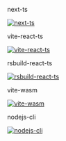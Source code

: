 next-ts

[![next-ts](https://developer.stackblitz.com/img/open_in_stackblitz.svg)](https://stackblitz.com/github/nomyfan/templates/tree/main/next-ts?title=next-ts)


vite-react-ts

[![vite-react-ts](https://developer.stackblitz.com/img/open_in_stackblitz.svg)](https://stackblitz.com/github/nomyfan/templates/tree/main/vite-react-ts?title=vite-react-ts)


rsbuild-react-ts

[![rsbuild-react-ts](https://developer.stackblitz.com/img/open_in_stackblitz.svg)](https://stackblitz.com/github/nomyfan/templates/tree/main/rsbuild-react-ts?title=rsbuild-react-ts)


vite-wasm

[![vite-wasm](https://developer.stackblitz.com/img/open_in_stackblitz.svg)](https://stackblitz.com/github/nomyfan/templates/tree/main/vite-wasm?title=vite-wasm)


nodejs-cli

[![nodejs-cli](https://developer.stackblitz.com/img/open_in_stackblitz.svg)](https://stackblitz.com/github/nomyfan/templates/tree/main/nodejs-cli?title=nodejs-cli)

